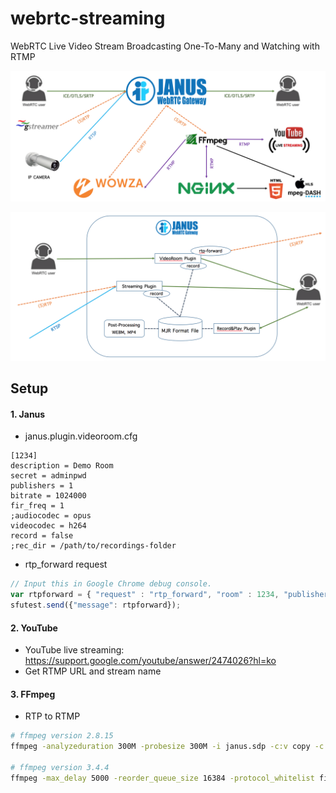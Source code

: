 # webrtc-streaming
WebRTC Live Video Stream Broadcasting One-To-Many and Watching with RTMP

![media-streaming.png](images/media-streaming.png)

![janus-internal.png](images/janus-internal.png)

## Setup
#### 1. Janus
* janus.plugin.videoroom.cfg
```
[1234]
description = Demo Room
secret = adminpwd
publishers = 1
bitrate = 1024000
fir_freq = 1
;audiocodec = opus
videocodec = h264
record = false
;rec_dir = /path/to/recordings-folder
```
* rtp_forward request
```javascript
// Input this in Google Chrome debug console.
var rtpforward = { "request" : "rtp_forward", "room" : 1234, "publisher_id" : <myid>, "host" : "127.0.0.1", "audio_port" : 6002, "video_port" : 6004, "data_port" : 6000, "secret" : "adminpwd" };
sfutest.send({"message": rtpforward});
```

#### 2. YouTube
* YouTube live streaming: https://support.google.com/youtube/answer/2474026?hl=ko
* Get RTMP URL and stream name

#### 3. FFmpeg
* RTP to RTMP
```sh
# ffmpeg version 2.8.15
ffmpeg -analyzeduration 300M -probesize 300M -i janus.sdp -c:v copy -c:a aac -strict -2 -preset ultrafast -tune zerolatency -f flv <RTMP URL>/<stream name>

# ffmpeg version 3.4.4
ffmpeg -max_delay 5000 -reorder_queue_size 16384 -protocol_whitelist file,crypto,udp,rtp -re -i janus.sdp -vcodec copy -acodec aac -f flv <RTMP URL>/<stream name>
```
